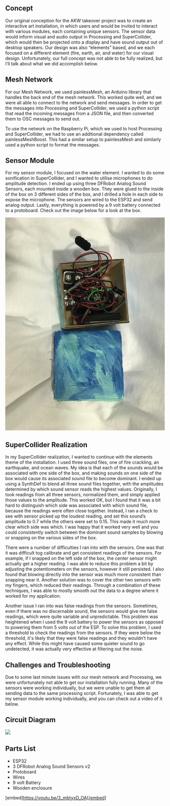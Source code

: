 ## Concept

Our original conception for the AKW takeover project was to create an interactive art installation, in which users and would be invited to interact with various modules, each containing unique sensors. The sensor data would inform visual and audio output in Processing and SuperCollider, which would then be projected onto a display and have sound output out of desktop speakers. Our design was also “elements” based, and we each focused on a different element (fire, earth, air, and water) for our visual design. Unfortunately, our full concept was not able to be fully realized, but I’ll talk about what we did accomplish below.

## Mesh Network

For our Mesh Network, we used painlessMesh, an Arduino library that handles the back end of the mesh network. This worked quite well, and we were all able to connect to the network and send messages. In order to get the messages into Processing and SuperCollider, we used a python script that read the incoming messages from a JSON file, and then converted them to OSC messages to send out.

To use the network on the Raspberry Pi, which we used to host Processing and SuperCollider, we had to use an additional dependency called painlessMeshBoost. This had a similar setup to painlessMesh and similarly used a python script to format the messages.

## Sensor Module

For my sensor module, I focused on the water element. I wanted to do some sonification in SuperCollider, and I wanted to utilise microphones to do amplitude detection. I ended up using three DFRobot Analog Sound Sensors, each mounted inside a wooden box. They were glued to the inside of the box on 3 different sides of the box, and I drilled a hole in each side to expose the microphone. The sensors are wired to the ESP32 and send analog output. Lastly, everything is powered by a 9 volt battery connected to a protoboard. Check out the image below for a look at the box.

![alt text](https://github.com/alexichristakis/akw-takeover/blob/master/mesh/sam-water-input/Pictures%20and%20Video/IMG_6302.JPG)

## SuperCollider Realization

In my SuperCollider realization, I wanted to continue with the elements theme of the installation. I used three sound files, one of fire crackling, an earthquake, and ocean waves. My idea is that each of the sounds would be associated with one side of the box, and making sounds on one side of the box would cause its associated sound file to become dominant. I ended up using a SynthDef to blend all three sound files together, with the amplitudes determined by which sound sensor reads the highest values. Originally, I took readings from all three sensors, normalized them, and simply applied those values to the amplitude. This worked OK, but I found that it was a bit hard to distinguish which side was associated with which sound file, because the readings were often close together. Instead, I ran a check to see with sensor picked up the loudest reading, and set this sound’s amplitude to 0.7 while the others were set to 0.15. This made it much more clear which side was which. I was happy that it worked very well and you could consistently switch between the dominant sound samples by blowing or snapping on the various sides of the box.

There were a number of difficulties I ran into with the sensors. One was that it was difficult tog calibrate and get consistent readings of the sensors. For example, if I snapped on the left side of the box, the center sensor might actually get a higher reading. I was able to reduce this problem a bit by adjusting the potentiometers on the sensors, however it still persisted. I also found that blowing directly into the sensor was much more consistent than snapping near it. Another solution was to cover the other two sensors with my fingers, which reduced their readings. Through a combination of these techniques, I was able to mostly smooth out the data to a degree where it worked for my application.

Another issue I ran into was false readings from the sensors. Sometimes, even if there was no discernable sound, the sensors would give me false readings, which were quite variable and unpredictable. This problem was heightened when I used the 9 volt battery to power the sensors as opposed to powering them from 5 volts out of the ESP. To solve this problem, I used a threshold to check the readings from the sensors. If they were below the threshold, it's likely that they were false readings and they wouldn’t have any effect. While this might have caused some quieter sound to go undetected, it was actually very effective at filtering out the noise.

## Challenges and Troubleshooting

Due to some last minute issues with our mesh network and Processing, we were unfortunately not able to get our installation fully running. Many of the sensors were working individually, but we were unable to get them all sending data to the same processing script. Fortunately, I was able to get my sensor module working individually, and you can check out a video of it below.

## Circuit Diagram

[![](https://201903cpsc33401.canvaspress.yale.edu/files/2019/11/circuit.png)](https://201903cpsc33401.canvaspress.yale.edu/files/2019/11/circuit.png)

## Parts List

-   ESP32
-   3 DFRobot Analog Sound Sensors v2
-   Protoboard
-   Wires
-   9 volt Battery
-   Wooden enclosure

[embed]https://youtu.be/3_mbtyxD_OA[/embed]
